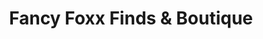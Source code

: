 ---
title: "Fancy Foxx Finds & Boutique"
url: /marshall/fancy-foxx-finds-and-boutique/
shop: clothes
---